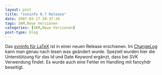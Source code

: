 ```yaml
---
layout: post
title: "svninfo 0.7 Release"
date: 2007-03-27 20:37:34
tags: SKM,Neue Versionen
categories: [SKM,Neue Versionen]
post-type: blog
---
```

Das <a href="http://freshmeat.net/redir/svninfo/57328/url_homepage/svninfo">svninfo für LaTeX</a> ist in einer neuen Release erschienen. Im <a href="http://www.brucker.ch/projects/svninfo/download/ChangeLog"  title="ChangeLog">ChangeLog</a> kann man genau nach lesen was geändert wurde.
Speziell wurden hier die Unterstützung für das Id und Date Keyword ergänzt, dass bei SVK Verwendung findet. Es wurde auch eine Fehler im Handling mit fancyhdr beseitigt.
